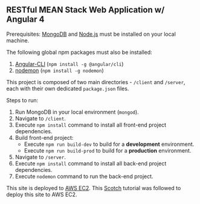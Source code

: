 ## RESTful MEAN Stack Web Application w/ Angular 4

Prerequisites:
[MongoDB](https://www.mongodb.com/) and [Node.js](https://nodejs.org/en/) must be installed on your local machine.

The following global npm packages must also be installed:
1. [Angular-CLI](https://cli.angular.io/) (`npm install -g @angular/cli`)
2. [nodemon](https://nodemon.io/) (`npm install -g nodemon`)

This project is composed of two main directories - `/client` and `/server`, each with their own dedicated `package.json` files.

Steps to run:
1. Run MongoDB in your local environment (`mongod`).
2. Navigate to `/client`.
3. Execute `npm install` command to install all front-end project dependencies.
4. Build front-end project:
   * Execute `npm run build-dev` to build for a **development** environment.
   * Execute `npm run build-prod` to build for a **production** environment.
5. Navigate to `/server`.
6. Execute `npm install` command to install all back-end project dependencies.
7. Execute `nodemon` command to run the back-end project.

This site is deployed to [AWS EC2](https://aws.amazon.com/ec2/). This [Scotch](https://scotch.io/tutorials/deploying-a-mean-app-to-amazon-ec2-part-1) tutorial was followed to deploy this site to AWS EC2.
